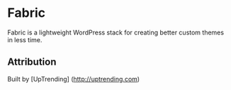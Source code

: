 # Fabric

Fabric is a lightweight WordPress stack for creating better custom themes in less time.


## Attribution
Built by [UpTrending] (http://uptrending.com)
